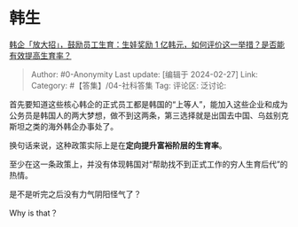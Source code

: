 # 韩生
[韩企「放大招」，鼓励员工生育：生娃奖励 1 亿韩元，如何评价这一举措？是否能有效提高生育率？](https://www.zhihu.com/question/645882826/answer/3411400359)

> Author: #0-Anonymity
> Last update: [编辑于 2024-02-27]
> Link:
> Category: #【答集】/04-社科答集 
> Tag: 
> 评论区:
> 泛讨论:

首先要知道这些核心韩企的正式员工都是韩国的“上等人”，能加入这些企业和成为公务员是韩国人的两大梦想，做不到这两条，第三选择就是出国去中国、乌兹别克斯坦之类的海外韩企办事处了。

换句话来说，这种政策实际上是在**定向提升富裕阶层的生育率**。

至少在这一条政策上，并没有体现韩国对“帮助找不到正式工作的穷人生育后代”的热情。

是不是听完之后没有力气阴阳怪气了？

Why is that？